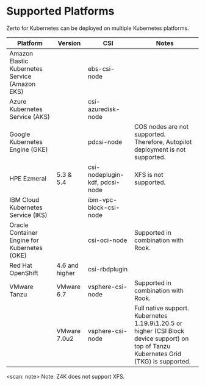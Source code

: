 # Supported Platforms

Zerto for Kubernetes can be deployed on multiple Kubernetes platforms.

| Platform                             | Version  |  CSI| Notes |
| ------------------------------------ |--|--- |--- |
| Amazon Elastic Kubernetes Service (Amazon EKS)|  | ebs-csi-node |   |
| Azure Kubernetes Service (AKS)|   |  csi-azuredisk-node   |  |
| Google Kubernetes Engine (GKE)|   | pdcsi-node | COS nodes are not supported. Therefore, Autopilot deployment is not supported.|  |
| HPE Ezmeral | 5.3 & 5.4 |csi-nodeplugin-kdf, pdcsi-node| XFS is not supported. |
| IBM Cloud Kubernetes Service (IKS) |  | ibm-vpc-block-csi-node |   |
| Oracle Container Engine for Kubernetes (OKE) |   |csi-oci-node |Supported in combination with Rook. |
| Red Hat OpenShift | 4.6 and higher  |csi-rbdplugin  |  |
| VMware Tanzu  | VMware 6.7 | vsphere-csi-node |Supported in combination with Rook. |
|   | VMware 7.0u2 |vsphere-csi-node |Full native support. <br> Kubernetes 1.19.9\1.20.5 or higher (CSI Block device support) on top of Tanzu Kubernetes Grid (TKG) is supported.  ||

<scan: note> Note: Z4K does not support XFS. </scan>
